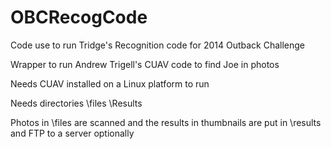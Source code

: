 # OBCRecogCode
Code use to run Tridge's Recognition code for 2014 Outback Challenge

Wrapper to run Andrew Trigell's CUAV code to find Joe in photos

Needs CUAV installed on a Linux platform to run

Needs directories \files \Results

Photos in \files are scanned and the results in thumbnails are put in \results and FTP to a server optionally
